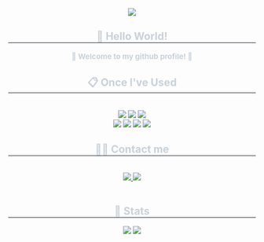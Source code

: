 <div align= "center">
    <img src="https://capsule-render.vercel.app/api?type=waving&color=0:ceadff,100:8957ff&height=180&text=Juwan&animation=fadeIn&fontColor=ffffff&fontSize=50" />
    </div>
    <div align= "center"> 
    <h2 style="border-bottom: 1px solid #21262d; color: #c9d1d9;"> 👋 Hello World! </h2>  
    <div style="font-weight: 700; font-size: 15px; text-align: center; color: #c9d1d9;"> 💜 Welcome to my github profile! 💜 </div> 
    </div>
    <div align= "center">
    <h2 style="border-bottom: 1px solid #21262d; color: #c9d1d9;"> 📋 Once I've Used </h2> <br> 
    <div style="margin: 0 auto; text-align: center;" align= "center">
          <img src="https://img.shields.io/badge/Javascript-F7DF1E?style=for-the-badge&logo=Javascript&logoColor=white">
          <img src="https://img.shields.io/badge/Java-007396?style=for-the-badge&logo=Java&logoColor=white">
          <img src="https://img.shields.io/badge/Python-3776AB?style=for-the-badge&logo=Python&logoColor=white">
          <br/><img src="https://img.shields.io/badge/Spring-6DB33F?style=for-the-badge&logo=Spring&logoColor=white">
          <img src="https://img.shields.io/badge/Spring Boot-6DB33F?style=for-the-badge&logo=Spring Boot&logoColor=white">
          <img src="https://img.shields.io/badge/Git-F05032?style=for-the-badge&logo=Git&logoColor=white">
          <img src="https://img.shields.io/badge/Github-181717?style=for-the-badge&logo=Github&logoColor=white">
          </div>
    </div>
    <div align= "center">
    <h2 style="border-bottom: 1px solid #21262d; color: #c9d1d9;"> 🧑‍💻 Contact me </h2> <br> 
         <a href=https://velog.io/@juwwan> <img src="https://img.shields.io/badge/Velog-20C997?style=for-the-badge&logo=Velog&logoColor=white&link=https://velog.io/@juwwan"> </a>
         <a href=mailto:juwan0226@gmail.com> <img src="https://img.shields.io/badge/Gmail-EA4335?style=for-the-badge&logo=Gmail&logoColor=white&link=mailto:juwan0226@gmail.com"> </a>
          </div>  <br> 
    </div>
    <div align= "center"> 
    <h2 style="border-bottom: 1px solid #21262d; color: #c9d1d9;"> 🏅 Stats </h2> <div align= "center"> <img src="https://github-readme-stats.vercel.app/api?username=Juwwan&bg_color=60,b686fe,6338ff&title_color=ffffff&text_color=ffffff"
         /> <img src="https://github-readme-stats.vercel.app/api/top-langs/?username=Juwwan&layout=compact&bg_color=60,b686fe,6338ff&title_color=ffffff&text_color=ffffff"
           /> </div> 
    </div>
    
